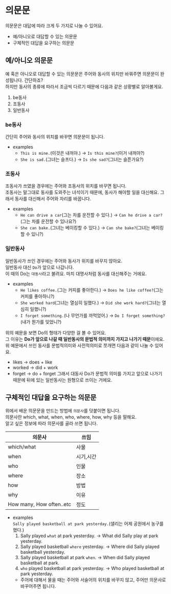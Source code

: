 # 의문문
의문문은 대답에 따라 크게 두 가지로 나눌 수 있어요.
- 예/아니오로 대답할 수 있는 의문문
- 구체적인 대답을 요구하는 의문문

## 예/아니오 의문문
예 혹은 아니오로 대답할 수 있는 의문문은 주어와 동사의 위치만 바꿔주면 의문문이 완성됩니다. 간단하죠?<br/>
하지만 동사의 종류에 따라서 조금씩 다르기 때문에 다음과 같은 상황별로 알아볼게요.
1. be동사
1. 조동사
1. 일반동사
### be동사
간단히 주어와 동사의 위치를 바꾸면 의문문이 됩니다.<br/>
- examples
  - `This is mine.`(이것은 내꺼야.) &rarr; `Is this mine?`(이거 내꺼야?)
  - `She is sad.`(그녀는 슬프다.) &rarr; `Is she sad?`(그녀는 슬픈가요?)

### 조동사
조동사가 쓰였을 경우에는 주어와 조동사의 위치를 바꾸면 됩니다.<br/>
조동사는 말그대로 동사를 도와주는 녀석이기 때문에, 동사가 해야할 일을 대신해요. 그래서 동사를 대신해서 주어와 자리를 바꿉니다.<br>
- examples
  - `He can drive a car`(그는 차를 운전할 수 있다.) &rarr; `Can he drive a car?`(그는 차를 운전할 수 있나요?)
  - `She can bake.`(그녀는 베이킹할 수 있다.) &rarr; `Can she bake?`(그녀는 베이킹할 수 있니?)

### 일반동사
일반동사가 쓰인 경우에는 주어와 동사가 위치를 바꾸지 않아요.<br>
일반동사 대신 `Do`가 앞으로 나갑니다.<br>
이 때의 Do는 `대동사`라고 불려요. 마치 대명사처럼 동사를 대신해주는 거에요.

- examples
  - `He likes coffee.`(그는 커피를 좋아한다.) &rarr; `Does he like coffee?`(그는 커피를 좋아하니?)
  - `She worked hard`(그녀는 열심히 일했다.) &rarr; `Did she work hard?`(그녀는 열심히 일했니?)
  - `I forget something.`(나 무언가를 까먹었어.) &rarr; `Do I forget something?`(내가 뭔가를 잊었니?)

위의 예문을 보면 Do의 형태가 다양한 걸 볼 수 있어요.<br>
그 이유는 **Do가 앞으로 나갈 때 일반동사의 문법적 의미까지 가지고 나가기 때문**이에요.<br>
위 예문에서 쓰인 동사를 문법적의미와 사전적의미로 쪼개면 다음과 같이 나눌 수 있어요.
- likes &rarr; does + like
- worked &rarr; did + work
- forget &rarr; do + forget
그래서 대동사 Do가 문법적 의미를 가지고 앞으로 나가기 때문에 뒤에 있는 일반동사는 원형으로 쓰이는 거에요.

## 구체적인 대답을 요구하는 의문문
위에서 배운 의문문을 만드는 방법에 `의문사`를 덧붙이면 됩니다.<br>
의문사란 which, what, when, who, where, how, why 등을 말해요.<br>
알고 싶은 정보에 따라 의문사를 골라 쓰면 됩니다.<br>

|의문사|쓰임|
|------|------|
which/what|사물
when|시기,시간
who|인물
where|장소
how|방법
why|이유
How many, How often..etc|정도

- examples<br>
`Sally played basketball at park yesterday.`(샐리는 어제 공원에서 농구를 했다.)
  1. Sally played `what` at park yesterday.
    &rarr; What did Sally play at park yesterday.
  1. Sally played basketball `where` yesterday.
    &rarr; Where did Sally played basketball yesterday.
  1. Sally played basketball at park `when`.
    &rarr; When did Sally played basketball at park.
  1. `who` played basketball at park yesterday.
    &rarr; Who played basketball at park yesterday.
    - 주어에 대해서 물을 때는 주어와 서술어의 위치를 바꾸지 않고, 주어만 의문사로 바꾸어주면 됩니다.


